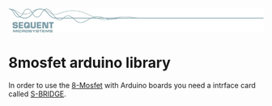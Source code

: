 [![8mosfet-rpi](../readmeres/sequent.jpg)](https://www.sequentmicrosystems.com)

# 8mosfet arduino library

In order to use the [8-Mosfet](https://sequentmicrosystems.com/product/raspberry-pi-mosfets-stackable-hat/) with Arduino boards you need a intrface card called [S-BRIDGE](https://sequentmicrosystems.com/product/raspberry-pi-replacement-card/).
